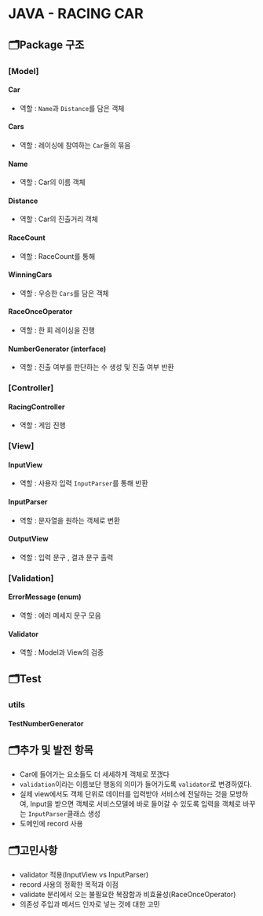 # JAVA - RACING CAR
## 🗂️Package 구조
### [Model]
#### Car
- 역할 : `Name`과 `Distance`를 담은 객체
#### Cars
- 역할 : 레이싱에 참여하는 `Car`들의 묶음
#### Name
- 역할 : Car의 이름 객체
#### Distance
- 역할 : Car의 진출거리 객체
#### RaceCount
- 역할 : RaceCount를 통해
#### WinningCars
- 역할 : 우승한 `Cars`를 담은 객체
#### RaceOnceOperator
- 역할 : 한 회 레이싱을 진행
#### NumberGenerator (interface)
- 역할 : 진출 여부를 판단하는 수 생성 및 진출 여부 반환
### [Controller]
#### RacingController
- 역할 : 게임 진행
### [View]
#### InputView
- 역할 : 사용자 입력 `InputParser`를 통해 반환
#### InputParser
- 역할 : 문자열을 원하는 객체로 변환
#### OutputView
- 역할 : 입력 문구 , 결과 문구 출력
### [Validation]
#### ErrorMessage (enum)
- 역할 : 에러 메세지 문구 모음
#### Validator
- 역할 : Model과 View의 검증
## 🗂️Test

### utils
#### TestNumberGenerator

## 🗂️추가 및 발전 항목
- Car에 들어가는 요소들도 더 세세하게 객체로 쪼갰다
- `validation`이라는 이름보단 행동의 의미가 들어가도록 `validator`로 변경하였다.
- 실제 view에서도 객체 단위로 데이터를 입력받아 서비스에 전달하는 것을 모방하여, Input을 받으면 객체로 서비스모델에 바로 들어갈 수 있도록 입력을 객체로 바꾸는 `InputParser`클래스 생성
- 도메인에 record 사용
## 🗂️고민사항
- validator 적용(InputView vs InputParser)
- record 사용의 정확한 목적과 이점
- validate 분리에서 오는 불필요한 복잠함과 비효율성(RaceOnceOperator)
- 의존성 주입과 메서드 인자로 넣는 것에 대한 고민